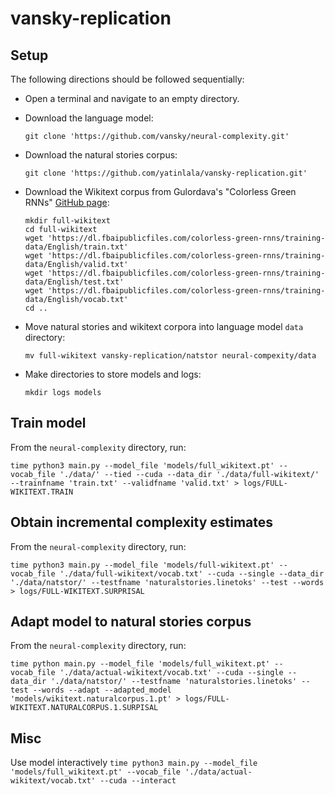 # vansky-replication

## Setup

The following directions should be followed sequentially:

- Open a terminal and navigate to an empty directory.

- Download the language model:

    `git clone 'https://github.com/vansky/neural-complexity.git'`

- Download the natural stories corpus:

    `git clone 'https://github.com/yatinlala/vansky-replication.git'`

- Download the Wikitext corpus from Gulordava's "Colorless Green RNNs" [GitHub page](https://github.com/facebookresearch/colorlessgreenRNNs/tree/main/data):
    ```
    mkdir full-wikitext
    cd full-wikitext
    wget 'https://dl.fbaipublicfiles.com/colorless-green-rnns/training-data/English/train.txt'
    wget 'https://dl.fbaipublicfiles.com/colorless-green-rnns/training-data/English/valid.txt'
    wget 'https://dl.fbaipublicfiles.com/colorless-green-rnns/training-data/English/test.txt'
    wget 'https://dl.fbaipublicfiles.com/colorless-green-rnns/training-data/English/vocab.txt'
    cd ..
    ```

- Move natural stories and wikitext corpora into language model `data` directory:

    `mv full-wikitext vansky-replication/natstor neural-compexity/data`

- Make directories to store models and logs:

    `mkdir logs models`

## Train model

From the `neural-complexity` directory, run:

`time python3 main.py --model_file 'models/full_wikitext.pt' --vocab_file './data/' --tied --cuda --data_dir './data/full-wikitext/' --trainfname 'train.txt' --validfname 'valid.txt' > logs/FULL-WIKITEXT.TRAIN`

##  Obtain incremental complexity estimates

From the `neural-complexity` directory, run:

`time python3 main.py --model_file 'models/full-wikitext.pt' --vocab_file './data/full-wikitext/vocab.txt' --cuda --single --data_dir './data/natstor/' --testfname 'naturalstories.linetoks' --test --words > logs/FULL-WIKITEXT.SURPRISAL`

## Adapt model to natural stories corpus

From the `neural-complexity` directory, run:

`time python main.py --model_file 'models/full_wikitext.pt' --vocab_file './data/actual-wikitext/vocab.txt' --cuda --single --data_dir './data/natstor/' --testfname 'naturalstories.linetoks' --test --words --adapt --adapted_model 'models/wikitext.naturalcorpus.1.pt' > logs/FULL-WIKITEXT.NATURALCORPUS.1.SURPISAL`


## Misc

Use model interactively
`time python3 main.py --model_file 'models/full_wikitext.pt' --vocab_file './data/actual-wikitext/vocab.txt' --cuda --interact`
